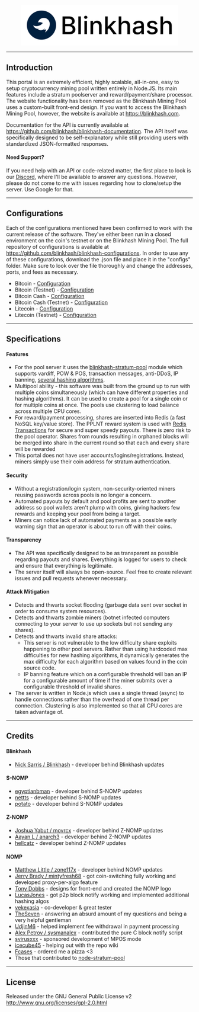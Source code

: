 <p align="center">
    <img src="resources/blinkhash-logo-text3.png" height="110"></img>
</p>

---

## Introduction

This portal is an extremely efficient, highly scalable, all-in-one, easy to setup cryptocurrency mining pool written entirely in Node.JS. Its main features include a stratum poolserver and reward/payment/share processor. The website functionality has been removed as the Blinkhash Mining Pool uses a custom-built front-end design. If you want to access the Blinkhash Mining Pool, however, the website is available at https://blinkhash.com.

Documentation for the API is currently available at https://github.com/blinkhash/blinkhash-documentation. The API itself was specifically designed to be self-explanatory while still providing users with standardized JSON-formatted responses.

#### Need Support?

If you need help with an API or code-related matter, the first place to look is our [Discord](https://www.discord.gg/x2vgyZP), where I'll be available to answer any questions. However, please do not come to me with issues regarding how to clone/setup the server. Use Google for that.

---
## Configurations

Each of the configurations mentioned have been confirmed to work with the current release of the software. They've either been run in a closed environment on the coin's testnet or on the Blinkhash Mining Pool. The full repository of configurations is available at https://github.com/blinkhash/blinkhash-configurations. In order to use any of these configurations, download the .json file and place it in the "configs" folder. Make sure to look over the file thoroughly and change the addresses, ports, and fees as necessary.

* Bitcoin - [Configuration](https://github.com/blinkhash/blinkhash-configurations/blob/master/configs/bitcoin-sha256d.json)
* Bitcoin (Testnet) - [Configuration](https://github.com/blinkhash/blinkhash-configurations/blob/master/configs/bitcoin-sha256d-testnet.json)
* Bitcoin Cash - [Configuration](https://github.com/blinkhash/blinkhash-configurations/blob/master/configs/bitcoincash-sha256d.json)
* Bitcoin Cash (Testnet) - [Configuration](https://github.com/blinkhash/blinkhash-configurations/blob/master/configs/bitcoincash-sha256d-testnet.json)
* Litecoin - [Configuration](https://github.com/blinkhash/blinkhash-configurations/blob/master/configs/litecoin-scrypt.json)
* Litecoin (Testnet) - [Configuration](https://github.com/blinkhash/blinkhash-configurations/blob/master/configs/litecoin-scrypt-testnet.json)

---

## Specifications

#### Features

* For the pool server it uses the [blinkhash-stratum-pool](https://github.com/blinkhash/blinkhash-stratum-pool) module which supports vardiff, POW & POS, transaction messages, anti-DDoS, IP banning, [several hashing algorithms](https://github.com/blinkhash/blinkhash-stratum-pool#hashing-algorithms-supported).
* Multipool ability - this software was built from the ground up to run with multiple coins simultaneously (which can have different properties and hashing algorithms). It can be used to create a pool for a single coin or for multiple coins at once. The pools use clustering to load balance across multiple CPU cores.
* For reward/payment processing, shares are inserted into Redis (a fast NoSQL key/value store). The PPLNT reward system is used with [Redis Transactions](http://redis.io/topics/transactions) for secure and super speedy payouts. There is zero risk to the pool operator. Shares from rounds resulting in orphaned blocks will be merged into share in the current round so that each and every share will be rewarded
* This portal does not have user accounts/logins/registrations. Instead, miners simply use their coin address for stratum authentication.

#### Security

* Without a registration/login system, non-security-oriented miners reusing passwords across pools is no longer a concern.
* Automated payouts by default and pool profits are sent to another address so pool wallets aren't plump with coins, giving hackers few rewards and keeping your pool from being a target.
* Miners can notice lack of automated payments as a possible early warning sign that an operator is about to run off with their coins.

#### Transparency

* The API was specifically designed to be as transparent as possible regarding payouts and shares. Everything is logged for users to check and ensure that everything is legitimate.
* The server itself will always be open-source. Feel free to create relevant issues and pull requests whenever necessary.

#### Attack Mitigation

* Detects and thwarts socket flooding (garbage data sent over socket in order to consume system resources).
* Detects and thwarts zombie miners (botnet infected computers connecting to your server to use up sockets but not sending any shares).
* Detects and thwarts invalid share attacks:
   * This server is not vulnerable to the low difficulty share exploits happening to other pool servers. Rather than using hardcoded max difficulties for new hashing algorithms, it dynamically generates the max difficulty for each algorithm based on values found in the coin source code.
   * IP banning feature which on a configurable threshold will ban an IP for a configurable amount of time if the miner submits over a configurable threshold of invalid shares.
* The server is written in Node.js which uses a single thread (async) to handle connections rather than the overhead of one thread per connection. Clustering is also implemented so that all CPU cores are taken advantage of.

---

## Credits

#### Blinkhash
* [Nick Sarris / Blinkhash](https://github.com/blinkhash) - developer behind Blinkhash updates

#### S-NOMP
* [egyptianbman](https://github.com/egyptianbman) - developer behind S-NOMP updates
* [nettts](https://github.com/nettts) - developer behind S-NOMP updates
* [potato](https://github.com/zzzpotato) - developer behind S-NOMP updates

#### Z-NOMP
* [Joshua Yabut / movrcx](https://github.com/joshuayabut) - developer behind Z-NOMP updates
* [Aayan L / anarch3](https://github.com/aayanl) - developer behind Z-NOMP updates
* [hellcatz](https://github.com/hellcatz) - developer behind Z-NOMP updates

#### NOMP
* [Matthew Little / zone117x](https://github.com/zone117x) - developer behind NOMP updates
* [Jerry Brady / mintyfresh68](https://github.com/bluecircle) - got coin-switching fully working and developed proxy-per-algo feature
* [Tony Dobbs](http://anthonydobbs.com) - designs for front-end and created the NOMP logo
* [LucasJones](//github.com/LucasJones) - got p2p block notify working and implemented additional hashing algos
* [vekexasia](//github.com/vekexasia) - co-developer & great tester
* [TheSeven](//github.com/TheSeven) - answering an absurd amount of my questions and being a very helpful gentleman
* [UdjinM6](//github.com/UdjinM6) - helped implement fee withdrawal in payment processing
* [Alex Petrov / sysmanalex](https://github.com/sysmanalex) - contributed the pure C block notify script
* [svirusxxx](//github.com/svirusxxx) - sponsored development of MPOS mode
* [icecube45](//github.com/icecube45) - helping out with the repo wiki
* [Fcases](//github.com/Fcases) - ordered me a pizza <3
* Those that contributed to [node-stratum-pool](//github.com/zone117x/node-stratum-pool#credits)

---

## License

Released under the GNU General Public License v2
http://www.gnu.org/licenses/gpl-2.0.html
